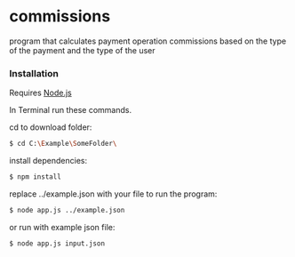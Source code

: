 # commissions
program that calculates payment operation commissions based on the type of the payment and the type of the user
### Installation

Requires [Node.js](https://nodejs.org/) 

In Terminal run these commands.

cd to download folder:

```sh
$ cd C:\Example\SomeFolder\
```
install dependencies:
```sh
$ npm install
```
replace ../example.json with your file to run the program:
```sh
$ node app.js ../example.json
```
or run with example json file:
```sh
$ node app.js input.json
```
